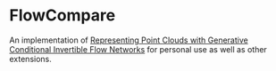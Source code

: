 # FlowCompare


An implementation of [Representing Point Clouds with Generative Conditional Invertible Flow Networks](https://github.com/MStypulkowski/CIF) for personal use as well as other extensions.
